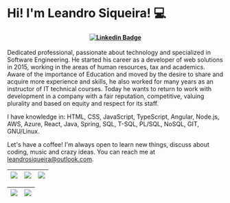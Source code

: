 # Hi! I'm Leandro Siqueira! 💻

<h4 align="center">

[![Linkedin Badge](https://img.shields.io/badge/-Linkedin-blue?style=for-the-badge&logo=Linkedin&logoColor=white&link=https://github.com/leandrocsiqueira)](https://www.linkedin.com/in/leandrocsiqueira/)

</h4>


Dedicated professional, passionate about technology and specialized in Software Engineering. He started his career as a developer of web solutions in 2015, working in the areas of human resources, tax and academics. Aware of the importance of Education and moved by the desire to share and acquire more experience and skills, he also worked for many years as an instructor of IT technical courses. Today he wants to return to work with development in a company with a fair reputation, competitive, valuing plurality and based on equity and respect for its staff.

I have knowledge in: HTML, CSS, JavaScript, TypeScript, Angular, Node.js, AWS, Azure, React, Java, Spring, SQL, T-SQL, PL/SQL, NoSQL, GIT, GNU/Linux.

Let's have a coffee! I'm always open to learn new things, discuss about coding, music and crazy ideas. You can reach me at leandrosiqueira@outlook.com.

| ![](http://github-profile-summary-cards.vercel.app/api/cards/stats?username=leandrocsiqueira&theme=nord_dark) | ![](http://github-profile-summary-cards.vercel.app/api/cards/repos-per-language?username=leandrocsiqueira&hide=Html&theme=nord_dark) | ![](http://github-profile-summary-cards.vercel.app/api/cards/most-commit-language?username=leandrocsiqueira&theme=nord_dark) |
| :-: | :-: | :-: |

| ![](http://github-profile-summary-cards.vercel.app/api/cards/profile-details?username=leandrocsiqueira&theme=nord_dark) | ![](https://github-readme-streak-stats.herokuapp.com/?user=leandrocsiqueira&hide_border=true&date_format=M%20j%5B%2C%20Y%5D&background=2D3742&stroke=2D3742&ring=6bbbca&fire=6bbbca&currStreakNum=fff&sideNums=6bbbca&currStreakLabel=6bbbca&sideLabels=fff&dates=fff) |
| :-: | :-: |
